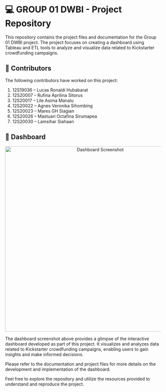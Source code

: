 # 💻 GROUP 01 DWBI - Project Repository

This repository contains the project files and documentation for the Group 01 DWBI project. The project focuses on creating a dashboard using Tableau and ETL tools to analyze and visualize data related to Kickstarter crowdfunding campaigns.

## 👥 Contributors
The following contributors have worked on this project:
1. 12S19036 – Lucas Ronaldi Hubabarat
2. 12S20007 – Rufina Aprilina Sitorus
3. 12S20017 – Lile Asima Manalu
4. 12S20022 – Agnes Veronika Sihombing
5. 12S20023 – Mares GH Siagian
6. 12S20026 – Mastuari Octafina Sirumapea
7. 12S20030 – Lamsihar Siahaan

## 📝 Dashboard
<p align="center">
  <img src="https://github.com/Mastuariotf26/kickstarter-kelompok01/assets/71372262/73655252-67ab-472d-85a4-de6d062e2ed9" alt="Dashboard Screenshot" width="600">
</p>

The dashboard screenshot above provides a glimpse of the interactive dashboard developed as part of this project. It visualizes and analyzes data related to Kickstarter crowdfunding campaigns, enabling users to gain insights and make informed decisions.

Please refer to the documentation and project files for more details on the development and implementation of the dashboard.

Feel free to explore the repository and utilize the resources provided to understand and reproduce the project.
